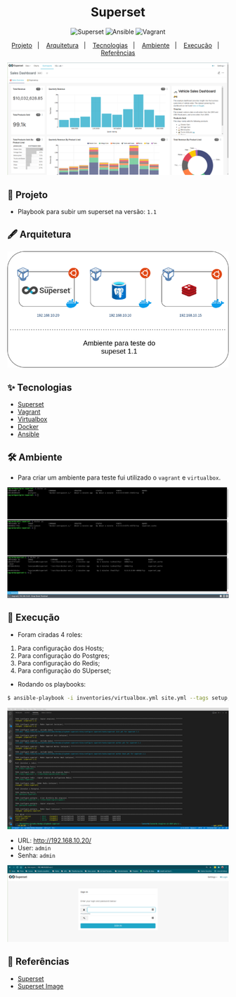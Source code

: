 <h1 align="center">Superset</h1>

<p align="center">
  <img alt="Superset" src="https://img.shields.io/static/v1?label=Superset&message=1.1&color=8257E5&labelColor=000000"  />

  <img alt="Ansible" src="https://img.shields.io/static/v1?label=Ansible&message=Playbook&color=49AA26&labelColor=000000">

  <img alt="Vagrant" src="https://img.shields.io/static/v1?label=Vagrant&message=Virtualbox&color=70FBB7&labelColor=000000">
</p>

<p align="center">
  <a href="#-projeto">Projeto</a>&nbsp;&nbsp;&nbsp;|&nbsp;&nbsp;&nbsp;
  <a href="#-arquitetura">Arquitetura</a>&nbsp;&nbsp;&nbsp;|&nbsp;&nbsp;&nbsp;
  <a href="#-tecnologias">Tecnologias</a>&nbsp;&nbsp;&nbsp;|&nbsp;&nbsp;&nbsp;
  <a href="#%EF%B8%8F-ambiente">Ambiente</a>&nbsp;&nbsp;&nbsp;|&nbsp;&nbsp;&nbsp;
  <a href="#-execução">Execução</a>&nbsp;&nbsp;&nbsp;|&nbsp;&nbsp;&nbsp;
  <a href="#-referências">Referências</a>
</p>

<p align="center">
  <img alt="Superset" src="images/dash-superset.png">
</p>

## 🌱 Projeto

- Playbook para subir um superset na versão: `1.1`

## 🖋 Arquitetura

<p align="center">
  <img alt="Arquitetura" src="images/superset-arquitetura.png">
</p>

## ✨ Tecnologias

- [Superset](https://github.com/apache/superset/tree/1.1)
- [Vagrant](https://www.vagrantup.com/)
- [Virtualbox](https://www.virtualbox.org/)
- [Docker](https://www.docker.com/)
- [Ansible](https://docs.ansible.com/ansible/latest/index.html)

## 🛠️ Ambiente 

- Para criar um ambiente para teste fui utilizado o `vagrant` e `virtualbox`.

<p align="center">
  <img alt="VM's" src="images/vms-stack-superset.png">
</p>

## 🚀 Execução

- Foram ciradas 4 roles:

1. Para configuração dos Hosts;
2. Para configuração do Postgres;
3. Para configuração do Redis;
4. Para configuração do SUperset;

- Rodando os playbooks:

```bash
$ ansible-playbook -i inventories/virtualbox.yml site.yml --tags setup,pgsql,redis,superset
```

<p align="center">
  <img alt="Tasks" src="images/tasks.png">
</p>

- URL: http://192.168.10.20/
- User: `admin`
- Senha: `admin`

<p align="center">
  <img alt="Superset" src="images/superset.png">
</p>

## 🙇 Referências

- [Superset](https://github.com/apache/superset/tree/1.1)
- [Superset Image](https://hub.docker.com/layers/apache/superset/1.1.0/images/sha256-08c4b03467bc2b9e23c232b870afc7048922de127bd30af2e8b5be277d686710?context=explore)